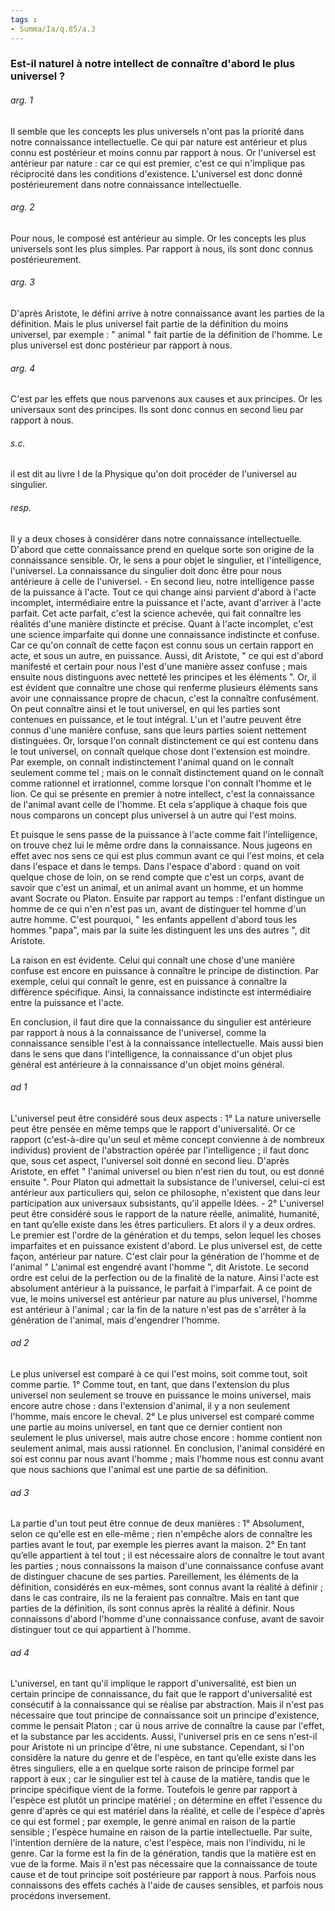 ```yaml
---
tags : 
- Summa/Ia/q.85/a.3
---
```


### Est-il naturel à notre intellect de connaître d'abord le plus universel ?



###### arg. 1
Il semble que les concepts les plus universels n'ont pas la priorité dans notre connaissance intellectuelle. Ce qui par nature est antérieur et plus connu est postérieur et moins connu par rapport à nous. Or l'universel est antérieur par nature : car ce qui est premier, c'est ce qui n'implique pas réciprocité dans les conditions d'existence. L'universel est donc donné postérieurement dans notre connaissance intellectuelle. 

###### arg. 2
Pour nous, le composé est antérieur au simple. Or les concepts les plus universels sont les plus simples. Par rapport à nous, ils sont donc connus postérieurement. 

###### arg. 3
D'après Aristote, le défini arrive à notre connaissance avant les parties de la définition. Mais le plus universel fait partie de la définition du moins universel, par exemple : " animal " fait partie de la définition de l'homme. Le plus universel est donc postérieur par rapport à nous. 

###### arg. 4
C'est par les effets que nous parvenons aux causes et aux principes. Or les universaux sont des principes. Ils sont donc connus en second lieu par rapport à nous. 

###### s.c.
il est dit au livre I de la Physique qu'on doit procéder de l'universel au singulier. 

###### resp.
Il y a deux choses à considérer dans notre connaissance intellectuelle. D'abord que cette connaissance prend en quelque sorte son origine de la connaissance sensible. Or, le sens a pour objet le singulier, et l'intelligence, l'universel. La connaissance du singulier doit donc être pour nous antérieure à celle de l'universel. - En second lieu, notre intelligence passe de la puissance à l'acte. Tout ce qui change ainsi parvient d'abord à l'acte incomplet, intermédiaire entre la puissance et l'acte, avant d'arriver à l'acte parfait. Cet acte parfait, c'est la science achevée, qui fait connaître les réalités d'une manière distincte et précise. Quant à l'acte incomplet, c'est une science imparfaite qui donne une connaissance indistincte et confuse. Car ce qu'on connaît de cette façon est connu sous un certain rapport en acte, et sous un autre, en puissance. Aussi, dit Aristote, " ce qui est d'abord manifesté et certain pour nous l'est d'une manière assez confuse ; mais ensuite nous distinguons avec netteté les principes et les éléments ". Or, il est évident que connaître une chose qui renferme plusieurs éléments sans avoir une connaissance propre de chacun, c'est la connaître confusément. On peut connaître ainsi et le tout universel, en qui les parties sont contenues en puissance, et le tout intégral. L'un et l'autre peuvent être connus d'une manière confuse, sans que leurs parties soient nettement distinguées. Or, lorsque l'on connaît distinctement ce qui est contenu dans le tout universel, on connaît quelque chose dont l'extension est moindre. Par exemple, on connaît indistinctement l'animal quand on le connaît seulement comme tel ; mais on le connaît distinctement quand on le connaît comme rationnel et irrationnel, comme lorsque l'on connaît l'homme et le lion. Ce qui se présente en premier à notre intellect, c'est la connaissance de l'animal avant celle de l'homme. Et cela s'applique à chaque fois que nous comparons un concept plus universel à un autre qui l'est moins. 

Et puisque le sens passe de la puissance à l'acte comme fait l'intelligence, on trouve chez lui le même ordre dans la connaissance. Nous jugeons en effet avec nos sens ce qui est plus commun avant ce qui l'est moins, et cela dans l'espace et dans le temps. Dans l'espace d'abord : quand on voit quelque chose de loin, on se rend compte que c'est un corps, avant de savoir que c'est un animal, et un animal avant un homme, et un homme avant Socrate ou Platon. Ensuite par rapport au temps : l'enfant distingue un homme de ce qui n'en n'est pas un, avant de distinguer tel homme d'un autre homme. C'est pourquoi, " les enfants appellent d'abord tous les hommes "papa", mais par la suite les distinguent les uns des autres ", dit Aristote. 

La raison en est évidente. Celui qui connaît une chose d'une manière confuse est encore en puissance à connaître le principe de distinction. Par exemple, celui qui connaît le genre, est en puissance à connaître la différence spécifique. Ainsi, la connaissance indistincte est intermédiaire entre la puissance et l'acte. 

En conclusion, il faut dire que la connaissance du singulier est antérieure par rapport à nous à la connaissance de l'universel, comme la connaissance sensible l'est à la connaissance intellectuelle. Mais aussi bien dans le sens que dans l'intelligence, la connaissance d'un objet plus général est antérieure à la connaissance d'un objet moins général. 

###### ad 1
L'universel peut être considéré sous deux aspects : 1° La nature universelle peut être pensée en même temps que le rapport d'universalité. Or ce rapport (c'est-à-dire qu'un seul et même concept convienne à de nombreux individus) provient de l'abstraction opérée par l'intelligence ; il faut donc que, sous cet aspect, l'universel soit donné en second lieu. D'après Aristote, en effet " l'animal universel ou bien n'est rien du tout, ou est donné ensuite ". Pour Platon qui admettait la subsistance de l'universel, celui-ci est antérieur aux particuliers qui, selon ce philosophe, n'existent que dans leur participation aux universaux subsistants, qu'il appelle Idées. - 2° L'universel peut être considéré sous le rapport de la nature réelle, animalité, humanité, en tant qu’elle existe dans les êtres particuliers. Et alors il y a deux ordres. Le premier est l'ordre de la génération et du temps, selon lequel les choses imparfaites et en puissance existent d'abord. Le plus universel est, de cette façon, antérieur par nature. C'est clair pour la génération de l'homme et de l'animal " L'animal est engendré avant l'homme ", dit Aristote. Le second ordre est celui de la perfection ou de la finalité de la nature. Ainsi l'acte est absolument antérieur à la puissance, le parfait à l'imparfait. A ce point de vue, le moins universel est antérieur par nature au plus universel, l'homme est antérieur à l'animal ; car la fin de la nature n'est pas de s'arrêter à la génération de l'animal, mais d'engendrer l'homme. 

###### ad 2
Le plus universel est comparé à ce qui l'est moins, soit comme tout, soit comme partie. 1° Comme tout, en tant, que dans l'extension du plus universel non seulement se trouve en puissance le moins universel, mais encore autre chose : dans l'extension d'animal, il y a non seulement l'homme, mais encore le cheval. 2° Le plus universel est comparé comme une partie au moins universel, en tant que ce dernier contient non seulement le plus universel, mais autre chose encore : homme contient non seulement animal, mais aussi rationnel. En conclusion, l'animal considéré en soi est connu par nous avant l'homme ; mais l'homme nous est connu avant que nous sachions que l'animal est une partie de sa définition. 

###### ad 3
La partie d'un tout peut être connue de deux manières : 1° Absolument, selon ce qu'elle est en elle-même ; rien n'empêche alors de connaître les parties avant le tout, par exemple les pierres avant la maison. 2° En tant qu’elle appartient à tel tout ; il est nécessaire alors de connaître le tout avant les parties ; nous connaissons la maison d'une connaissance confuse avant de distinguer chacune de ses parties. Pareillement, les éléments de la définition, considérés en eux-mêmes, sont connus avant la réalité à définir ; dans le cas contraire, ils ne la feraient pas connaître. Mais en tant que parties de la définition, ils sont connus après la réalité à définir. Nous connaissons d'abord l'homme d'une connaissance confuse, avant de savoir distinguer tout ce qui appartient à l'homme. 

###### ad 4
L'universel, en tant qu'il implique le rapport d'universalité, est bien un certain principe de connaissance, du fait que le rapport d'universalité est consécutif à la connaissance qui se réalise par abstraction. Mais il n'est pas nécessaire que tout principe de connaissance soit un principe d'existence, comme le pensait Platon ; car ü nous arrive de connaître la cause par l'effet, et la substance par les accidents. Aussi, l'universel pris en ce sens n'est-il pour Aristote ni un principe d'être, ni une substance. Cependant, si l'on considère la nature du genre et de l'espèce, en tant qu’elle existe dans les êtres singuliers, elle a en quelque sorte raison de principe formel par rapport à eux ; car le singulier est tel à cause de la matière, tandis que le principe spécifique vient de la forme. Toutefois le genre par rapport à l'espèce est plutôt un principe matériel ; on détermine en effet l'essence du genre d'après ce qui est matériel dans la réalité, et celle de l'espèce d'après ce qui est formel ; par exemple, le genre animal en raison de la partie sensible ; l'espèce humaine en raison de la partie intellectuelle. Par suite, l'intention dernière de la nature, c'est l'espèce, mais non l'individu, ni le genre. Car la forme est la fin de la génération, tandis que la matière est en vue de la forme. Mais il n'est pas nécessaire que la connaissance de toute cause et de tout principe soit postérieure par rapport à nous. Parfois nous connaissons des effets cachés à l'aide de causes sensibles, et parfois nous procédons inversement. 

